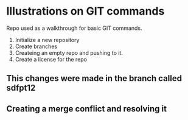 # Illustrations on GIT commands

Repo used as a walkthrough for basic GIT commands.

1. Initialize a new repository
2. Create branches
3. Createing an empty repo and pushing to it.
4. Create a license for the repo

## This changes were made in the branch called sdfpt12

## Creating a merge conflict and resolving it
